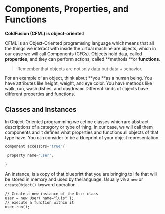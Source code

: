 # Components, Properties, and Functions

**ColdFusion (CFML) is object-oriented**

CFML is an Object-Oriented programming language which means that all the things we interact with inside the virtual machine are objects, which in our case we will call Components (CFCs). Objects hold data, called **properties**, and they can perform actions, called **methods **or **functions**.

> Remember that objects are not only data but data + behavior.

For an example of an object, think about **you **as a human being. You have attributes like height, weight, and eye color. You have methods like walk, run, wash dishes, and daydream. Different kinds of objects have different properties and functions.

## Classes and Instances

In Object-Oriented programming we define classes which are abstract descriptions of a category or type of thing.  In our case, we will call them components and it defines what properties and functions all objects of that type have. You can consider to be a blueprint of your object representation. 

 ```java
 component accessors="true"{
 
  property name="user";
  
 }
 ``` 

An instance, is a copy of that blueprint that you are bringing to life that will be stored in memory and used by the language.  Usually via a `new` or `createObject()` keyword operation.

```
// Create a new instance of the User class
user = new User( name="luis" );
// execute a function within it
user.run();
```
